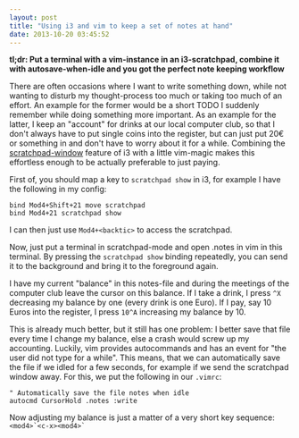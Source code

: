 ```yaml
---
layout: post
title: "Using i3 and vim to keep a set of notes at hand"
date: 2013-10-20 03:45:52
---
```


**tl;dr: Put a terminal with a vim-instance in an i3-scratchpad, combine it
with autosave-when-idle and you got the perfect note keeping workflow**

There are often occasions where I want to write something down, while not
wanting to disturb my thought-process too much or taking too much of an effort.
An example for the former would be a short TODO I suddenly remember while doing
something more important. As an example for the latter, I keep an "account" for
drinks at our local computer club, so that I don't always have to put single
coins into the register, but can just put 20€ or something in and don't have to
worry about it for a while. Combining the
[scratchpad-window](http://i3wm.org/docs/userguide.html#_scratchpad) feature of
i3 with a little vim-magic makes this effortless enough to be actually
preferable to just paying.

First of, you should map a key to `scratchpad show` in i3, for example I have
the following in my config:

```
bind Mod4+Shift+21 move scratchpad
bind Mod4+21 scratchpad show
```

I can then just use `Mod4+<backtic>` to access the scratchpad.

Now, just put a terminal in scratchpad-mode and open .notes in vim in this
terminal. By pressing the `scratchpad show` binding repeatedly, you can send it
to the background and bring it to the foreground again.

I have my current "balance" in this notes-file and during the meetings of the
computer club leave the cursor on this balance. If I take a drink, I press `^X`
decreasing my balance by one (every drink is one Euro). If I pay, say 10 Euros
into the register, I press `10^A` increasing my balance by 10.

This is already much better, but it still has one problem: I better save that
file every time I change my balance, else a crash would screw up my accounting.
Luckily, vim provides autocommands and has an event for "the user did not type
for a while". This means, that we can automatically save the file if we idled
for a few seconds, for example if we send the scratchpad window away. For this,
we put the following in our `.vimrc`:

```
" Automatically save the file notes when idle
autocmd CursorHold .notes :write
```

Now adjusting my balance is just a matter of a very short key sequence:
``<mod4>`<c-x><mod4>` ``
